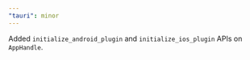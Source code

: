 ```yaml
---
"tauri": minor
---
```


Added `initialize_android_plugin` and `initialize_ios_plugin` APIs on `AppHandle`.
